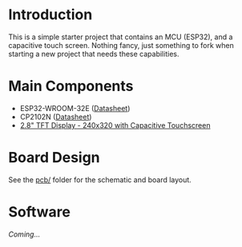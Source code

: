 # Introduction

This is a simple starter project that contains an MCU (ESP32), and
a capacitive touch screen. Nothing fancy, just something to fork when
starting a new project that needs these capabilities.

# Main Components

* ESP32-WROOM-32E ([Datasheet](https://www.espressif.com/sites/default/files/documentation/esp32-wroom-32e_esp32-wroom-32ue_datasheet_en.pdf))
* CP2102N ([Datasheet](https://www.silabs.com/documents/public/data-sheets/cp2102n-datasheet.pdf))
* [2.8" TFT Display - 240x320 with Capacitive Touchscreen](https://www.adafruit.com/product/2770)

# Board Design

See the [pcb/](pcb/) folder for the schematic and board layout.

# Software

<i>Coming...</i>
